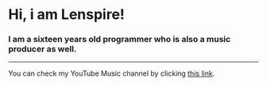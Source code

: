 # Hi, i am **Lenspire!**
### I am a sixteen years old **programmer** who is also a **music producer** as well.
___
You can check my YouTube Music channel by clicking [this link](https://www.youtube.com/@lenspire_).
